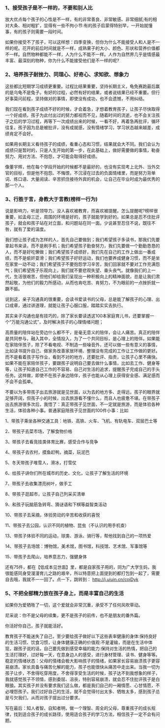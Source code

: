 ### 1、接受孩子是不一样的，不要和别人比

放大优点每个孩子的心性是不一样，有的非常善良、非常敏感、非常细腻;有的相对大条、相对粗犷，显得有一些不拘小节:有的孩子启蒙得特别早，一开始就懂事，有的孩子则需要一段时间。

如果你接受不了孩子，可以这样想：四季变换，但你为什么不能接受人和人是不一样的呢。花开的前后时间就是不一样，成熟果子的大小、颜色、形状和营养价值都不一样。自然物种都能不一样，人为什么不能不一样。人作为自然界几乎是情感最丰富、最深刻的物种，你为什么不能接受他们是不一样的呢?

### 2、培养孩子耐挫力、同理心、好奇心、求知欲、想象力

这些都比短期学习成绩更重要。过程比结果重要，坚持长期主义，龟免赛跑最后赢的是乌龟不是兔子。有好的过程，必然有好的结果，或者说结果已经不重要。但行好事莫问前程，坚持做对的事情，即使没有成功，也不会遗憾，不用纠结。

我们现在看到孩子成绩不好的时候，才会着急，才想着教育孩子，让孩子尽快取得一个好成绩，孩子为此付出过的努力都视而不见，随着时间的流逝，也不会关注孩子之后的学习过程，再等下一次成绩出来的时候，一看不好，再着急再批评，循环往复。孩子因为总是被批评，没有成就感，没有情绪学习，学习状态越来越差，成绩肯定不会好。

如果用长期主义看待孩子的成绩，看重心态和习惯，结果就会大不同。我们会认为成绩只是暂时的，只是人生开始的第一步，在此基础上，做好需要做的事情，勒奋努力、用对方法、不抱怨，才可能会取得好成绩。

像董宇辉，他在每个学段开始的时候都不是最好的，也没有实现考上北外、当外交官的目标，但是他不抱怨、不悔恨，不沉浸在过去的负面情绪里，而是努力背单词、练口语、大量阅读、辛苦抓住接待外宾的机会，让自己在毕业时成为最优秀的那一个人。

### 3、行胜于言，身教大于言教(榜样一行为)

说是影响力，听是领导力。没人喜欢被教育，而喜欢被提醒。怎么提醒呢?榜样很重要，如孟母三迁，周围的环境是好的，孩子就能学到好的。如果总是忍不住批评孩子，就会和孩子站在对立面，和问题站在同一面。少说甚至忍住不说，既往不咎，就有了爱的温度。

我们想让孩子成为怎样的人，首先自己要做到；我们希望孩子多读书，那我们先要拿起书来读，而不是刷手机；我们希望孩子勤奋努力，我们先要做一个勤勤恳恳的人，而不是好吃懒做；我们希望孩子成绩好，我们先在自己的工作上做出一番成绩，而不是偷奸耍滑；我们希望孩子好好运动，我们也要养成健身习惯，而不是坐在家里一动不动；我们希望孩子不要抱怨学习辛苦，我们回家就不要对工作充满怨气；我们希望孩子乐观向上，我们就不要悲观失望、垂头丧气。就像我们的上一代，生活很艰苦，但他们却给我们呈现出一种积极向上的精神面貌，总是让我们肃然起敬，为他们的毅力所感动，从而也肯吃苦、肯努力，不为眼前的一点挫折就一蹶不振。

说到这，亲子沟通真的很重要，会读书爱读书的父母，总是能了解孩子的心理、出口成章，通过讲道理，就能让孩子心服口服，踏踏实实去执行。

其实亲子沟通也是有技巧的，除了家长要读透这100本家庭育儿书，还要掌握一个“万能沟通公式”，及时解决孩子的心理情绪问题；

高质量的陪伴站在旁边什么都不干，是毫无意义的陪伴，会让人痛苦。真正的陪伴是共同参与，融入其中，全情投入，为了一个共同目标，是心理上的陪伴。如果能在家陪伴孩子，除了不看电视、不制造一些噪音外，还可以做一些有意义的事情，比如读书提升自己、做家务改善家居环境、整理没有完成的工作让工作做的更好。而不是看着孩子写作业，看到不对的地方，还要批评、指责，让孩子心里不痛快。如果不能在家陪伴孩子，要跟孩子说明自己要去做什么事情，比如去工作、健身等等，让孩子知道自己工作的不容易、自己对生活的追求，提醒孩子完成自己的手头任务。这样做，即使不在孩子身边陪伴，孩子也能从心理上获得安全感、满足感而不会不会孤单。

不要以为多带孩子出去旅游就是见世面，以为去的地方多、走得远，孩子的眼界就足够开阔，但孩子小的时候，出去旅游看不懂什么，而且人也疲惫不堪。在带孩子出去旅游很多次后，我悟了：真正带孩子见世面，不一定就是旅游，而是体验各种生活，体验各种小事。普通家庭陪孩子见世面的100件小事：比如

1、带孩子乘坐各种交通工具：地铁、高铁、火车、飞机、有轨电车、双层巴士等

2、带孩子去菜市场，了解食物价格

3、带孩子去看竞技类体育比赛，感受合作与竞争

4、带孩子去农村，摸鱼赶鸭，摘菜，玩泥巴

5、冬天带孩子堆雪人，滑冰，打雪仗

6、给孩子讲你们所在城市的历史、文化，让孩子了解生活的环境

7、带孩子去收集漂亮树叶，做手工

8、带孩子逛超市，让孩子自己列采买清单

9、和孩子玩脑筋急转弯、猜谜语和下棋等益智类活动

10、带孩子去采摘，体验劳动的辛苦和收获的喜悦

11、带孩子去公园，认识不同的植物、昆虫（不认识的用手机查）

13、带孩子体验不同的运动，球类、游泳、骑行等，帮他找到自己的一项热爱

14、带孩子去场馆：博物馆，美术馆，图书馆，科技馆、艺术馆、军事馆等

15、带孩子去爬山，培养意志力，强健身体

还有75件，都在【低成本见世面】里，都是自家孩子用的，同为广大学生妈，我很能感同身受漫漫育儿之路的艰辛，所以特意把上面提到的都打包到一起了，需要自去哦，我就不一一回了。点一下，跳转到： http://j.uiuin.cn/cojDyk

### 5、不把全部精力放在孩子身上，而是丰富自己的生活

如果你为爱牺牲了一切，这个爱就会非常沉重，承受不了任何风吹草动。

尼采说：你不是父母的续集，更不是孩子的前传，也不是朋友的番外篇。

你活好你自己，孩子就能活好。

教育孩子不能迷失了自己，至少要给孩子做好以下这些表率健康的身体:保持良好的生活习惯、饮食习惯，让身体健康正确的价值观:不是灌输，而是在生活中体现，跟孩子说的话，自己要先做到感受幸福的能力:保持对生活的热情，把自己的生活打理好，过好每一天，在意身边人的感受，进行身材管理、读书、健身等等。稳定的情绪状态：父母的情绪会极大影响孩子的情绪，如果家长容易崩溃孩子更容易崩溃。家长具备与痛苦化解的能力，孩子也能很快从痛苦中走出来。当我一切为孩子让步，不舍得吃穿用度，不舍得享受生活的时候，孩子达不到我想象的样子，我就感觉孩子不领情，感到委屈、沮丧，特别容易崩溃，就会忍不住批评孩子是白眼狼。其实孩子并没有要求我们这么做，都是我们自己的一厢情愿、心甘情愿，不必埋怨孩子。我们过好自己的生活，就不会觉得付出太多、牺牲太多，感到孩子总是亏欠我们，从而对孩子提出过分要求。

写在最后：知人者智、自知者明，做一个理智、周全的父母，尊重孩子的成长规律，找到适合孩子的成长路径，使用适合孩子的学习方法，相信孩子一定不会有问题。